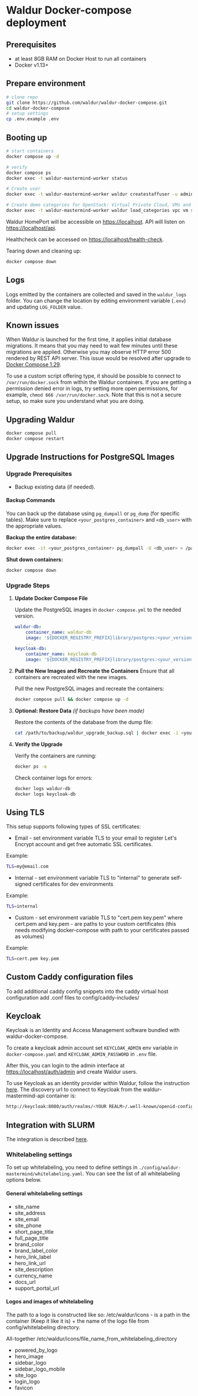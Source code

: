 # Waldur Docker-compose deployment

## Prerequisites

- at least 8GB RAM on Docker Host to run all containers
- Docker v1.13+

## Prepare environment

```bash
# clone repo
git clone https://github.com/waldur/waldur-docker-compose.git
cd waldur-docker-compose
# setup settings
cp .env.example .env
```

## Booting up

```bash
# start containers
docker compose up -d

# verify
docker compose ps
docker exec -t waldur-mastermind-worker status

# Create user
docker exec -t waldur-mastermind-worker waldur createstaffuser -u admin -p password -e admin@example.com

# Create demo categories for OpenStack: Virtual Private Cloud, VMs and Storage
docker exec -t waldur-mastermind-worker waldur load_categories vpc vm storage
```

Waldur HomePort will be accessible on [https://localhost](https://localhost).
API will listen on [https://localhost/api](https://localhost/api).

Healthcheck can be accessed on [https://localhost/health-check](https://localhost/health-check).

Tearing down and cleaning up:

```bash
docker compose down
```

## Logs

Logs emitted by the containers are collected and saved in the `waldur_logs` folder. You can change the location by
editing environment variable (`.env`) and updating `LOG_FOLDER` value.

## Known issues

When Waldur is launched for the first time, it applies initial database migrations.
It means that you may need to wait few minutes until these migrations are applied.
Otherwise you may observe HTTP error 500 rendered by REST API server.
This issue would be resolved after upgrade to [Docker Compose 1.29](https://docs.docker.com/compose/release-notes/#1290).

To use a custom script offering type, it should be possible to connect to `/var/run/docker.sock` from
within the Waldur containers. If you are getting a permission denied error in logs, try setting more
open permissions, for example, `chmod 666 /var/run/docker.sock`. Note that this is not a secure
setup, so make sure you understand what you are doing.

## Upgrading Waldur

```bash
docker compose pull
docker compose restart
```

## Upgrade Instructions for PostgreSQL Images

### Upgrade Prerequisites

- Backup existing data (if needed).

#### Backup Commands

You can back up the database using `pg_dumpall` or `pg_dump` (for specific tables). Make sure to replace `<your_postgres_container>` and `<db_user>` with the appropriate values.

**Backup the entire database:**

```bash
docker exec -it <your_postgres_container> pg_dumpall -U <db_user> > /path/to/backup/waldur_upgrade_backup.sql
```

**Shut down containers:**

```bash
docker compose down
```

### Upgrade Steps

1. **Update Docker Compose File**

    Update the PostgreSQL images in `docker-compose.yml` to the needed version.

    ```yaml
    waldur-db:
        container_name: waldur-db
        image: '${DOCKER_REGISTRY_PREFIX}library/postgres:<your_version>'
        ...
    keycloak-db:
        container_name: keycloak-db
        image: '${DOCKER_REGISTRY_PREFIX}library/postgres:<your_version>'
    ```

2. **Pull the New Images and Recreate the Containers**
    Ensure that all containers are recreated with the new images.

    Pull the new PostgreSQL images and recreate the containers:

    ```bash
    docker compose pull && docker compose up -d
    ```

3. **Optional: Restore Data** *(if backups have been made)*

    Restore the contents of the database from the dump file:

    ```bash
    cat /path/to/backup/waldur_upgrade_backup.sql | docker exec -i <your_postgres_container> psql -U <db_user>
    ```

4. **Verify the Upgrade**

    Verify the containers are running:

    ```bash
    docker ps -a
    ```

    Check container logs for errors:

    ```bash
    docker logs waldur-db
    docker logs keycloak-db
    ```

## Using TLS

This setup supports following types of SSL certificates:

- Email - set environment variable TLS to your email to register Let's Encrypt account and get free automatic SSL certificates.

Example:

```bash
TLS=my@email.com
```

- Internal - set environment variable TLS to "internal" to generate self-signed certificates for dev environments

Example:

```bash
TLS=internal
```

- Custom - set environment variable TLS to "cert.pem key.pem" where cert.pem and key.pem - are paths to your custom certificates (this needs modifying docker-compose with path to your certificates passed as volumes)

Example:

```bash
TLS=cert.pem key.pem
```

## Custom Caddy configuration files

To add additional caddy config snippets into the caddy virtual host configuration add .conf files to config/caddy-includes/

## Keycloak

Keycloak is an Identity and Access Management software bundled with waldur-docker-compose.

To create a keycloak admin account set `KEYCLOAK_ADMIN` env variable in `docker-compose.yaml` and `KEYCLOAK_ADMIN_PASSWORD` in `.env` file.

After this, you can login to the admin interface at [https://localhost/auth/admin](https://localhost/auth/admin) and create Waldur users.

To use Keycloak as an identity provider within Waldur, follow the instruction [here](https://docs.waldur.com/admin-guide/identities/keycloak/).
The discovery url to connect to Keycloak from the waldur-mastermind-api container is:

```bash
http://keycloak:8080/auth/realms/<YOUR REALM>/.well-known/openid-configuration
```

## Integration with SLURM

The integration is described [here](https://docs.waldur.com/admin-guide/providers/remote-slurm/).

### Whitelabeling settings

To set up whitelabeling, you need to define settings in `./config/waldur-mastermind/whitelabeling.yaml`.
You can see the list of all whitelabeling options below.

#### General whitelabeling settings

- site_name
- site_address
- site_email
- site_phone
- short_page_title
- full_page_title
- brand_color
- brand_label_color
- hero_link_label
- hero_link_url
- site_description
- currency_name
- docs_url
- support_portal_url

#### Logos and images of whitelabeling

The path to a logo is constructed like so:
/etc/waldur/icons - is a path in the container (Keep it like it is) + the name of the logo file from config/whitelabeling directory.

All-together /etc/waldur/icons/file_name_from_whitelabeling_directory

- powered_by_logo
- hero_image
- sidebar_logo
- sidebar_logo_mobile
- site_logo
- login_logo
- favicon
